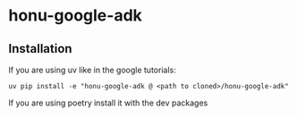 # honu-google-adk

## Installation

If you are using uv like in the google tutorials:

```
uv pip install -e "honu-google-adk @ <path to cloned>/honu-google-adk"
```

If you are using poetry install it with the dev packages

```
```
